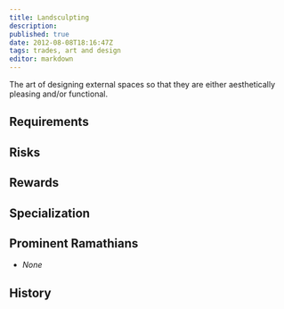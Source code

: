 ```yaml
---
title: Landsculpting
description:
published: true
date: 2012-08-08T18:16:47Z
tags: trades, art and design
editor: markdown
---
```


The art of designing external spaces so that they are either aesthetically pleasing and/or functional.

## Requirements

## Risks

## Rewards

## Specialization

## Prominent Ramathians

- *None*

## History